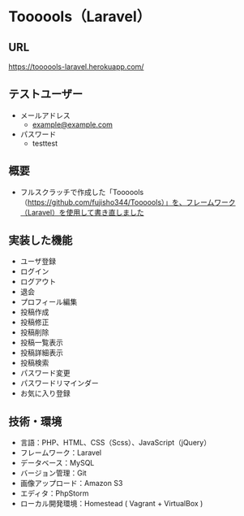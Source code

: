 # Toooools（Laravel）

## URL
https://toooools-laravel.herokuapp.com/

## テストユーザー
- メールアドレス
  - example@example.com
- パスワード
  - testtest

## 概要
- フルスクラッチで作成した「Toooools（https://github.com/fujisho344/Toooools）」を、フレームワーク（Laravel）を使用して書き直しました

## 実装した機能
- ユーザ登録
- ログイン
- ログアウト
- 退会
- プロフィール編集
- 投稿作成
- 投稿修正
- 投稿削除
- 投稿一覧表示
- 投稿詳細表示
- 投稿検索
- パスワード変更
- パスワードリマインダー
- お気に入り登録

## 技術・環境
- 言語：PHP、HTML、CSS（Scss）、JavaScript（jQuery）
- フレームワーク：Laravel
- データベース：MySQL
- バージョン管理：Git
- 画像アップロード：Amazon S3
- エディタ：PhpStorm
- ローカル開発環境：Homestead ( Vagrant + VirtualBox )
